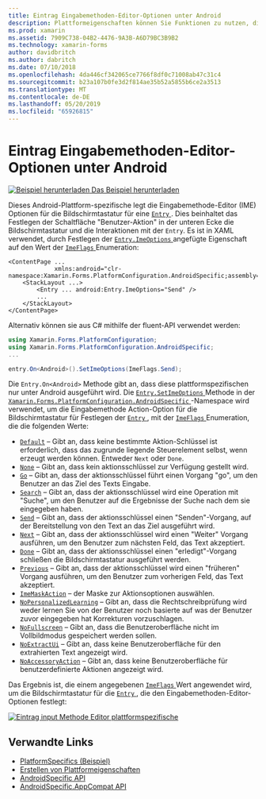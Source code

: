 ```yaml
---
title: Eintrag Eingabemethoden-Editor-Optionen unter Android
description: Plattformeigenschaften können Sie Funktionen zu nutzen, die nur auf einer bestimmten Plattform verfügbar ist ohne die Implementierung der benutzerdefinierten Renderern und Effekte. In diesem Artikel wird erläutert, wie die Android-Plattform-spezifische nutzen, die den Eingabemethoden-Editor-Optionen für die Bildschirmtastatur nach einem Eintrag festlegt wird.
ms.prod: xamarin
ms.assetid: 7909C738-04B2-4476-9A3B-A6D79BC3B9B2
ms.technology: xamarin-forms
author: davidbritch
ms.author: dabritch
ms.date: 07/10/2018
ms.openlocfilehash: 4da446cf342065ce7766f8df0c71008ab47c31c4
ms.sourcegitcommit: b23a107b0fe3d2f814ae35b52a5855b6ce2a3513
ms.translationtype: MT
ms.contentlocale: de-DE
ms.lasthandoff: 05/20/2019
ms.locfileid: "65926815"
---
```

# <a name="entry-input-method-editor-options-on-android"></a>Eintrag Eingabemethoden-Editor-Optionen unter Android

[![Beispiel herunterladen](~/media/shared/download.png) Das Beispiel herunterladen](https://developer.xamarin.com/samples/xamarin-forms/UserInterface/PlatformSpecifics/)

Dieses Android-Plattform-spezifische legt die Eingabemethode-Editor (IME) Optionen für die Bildschirmtastatur für eine [ `Entry` ](xref:Xamarin.Forms.Entry). Dies beinhaltet das Festlegen der Schaltfläche "Benutzer-Aktion" in der unteren Ecke die Bildschirmtastatur und die Interaktionen mit der `Entry`. Es ist in XAML verwendet, durch Festlegen der [ `Entry.ImeOptions` ](xref:Xamarin.Forms.PlatformConfiguration.AndroidSpecific.Entry.ImeOptionsProperty) angefügte Eigenschaft auf den Wert der [ `ImeFlags` ](xref:Xamarin.Forms.PlatformConfiguration.AndroidSpecific.ImeFlags) Enumeration:

```xaml
<ContentPage ...
             xmlns:android="clr-namespace:Xamarin.Forms.PlatformConfiguration.AndroidSpecific;assembly=Xamarin.Forms.Core">
    <StackLayout ...>
        <Entry ... android:Entry.ImeOptions="Send" />
        ...
    </StackLayout>
</ContentPage>
```

Alternativ können sie aus C# mithilfe der fluent-API verwendet werden:

```csharp
using Xamarin.Forms.PlatformConfiguration;
using Xamarin.Forms.PlatformConfiguration.AndroidSpecific;
...

entry.On<Android>().SetImeOptions(ImeFlags.Send);
```

Die `Entry.On<Android>` Methode gibt an, dass diese plattformspezifischen nur unter Android ausgeführt wird. Die [ `Entry.SetImeOptions` ](xref:Xamarin.Forms.PlatformConfiguration.AndroidSpecific.Entry.SetImeOptions(Xamarin.Forms.IPlatformElementConfiguration{Xamarin.Forms.PlatformConfiguration.Android,Xamarin.Forms.Entry},Xamarin.Forms.PlatformConfiguration.AndroidSpecific.ImeFlags)) Methode in der [ `Xamarin.Forms.PlatformConfiguration.AndroidSpecific` ](xref:Xamarin.Forms.PlatformConfiguration.AndroidSpecific) -Namespace wird verwendet, um die Eingabemethode Action-Option für die Bildschirmtastatur für Festlegen der [ `Entry` ](xref:Xamarin.Forms.Entry), mit der [ `ImeFlags` ](xref:Xamarin.Forms.PlatformConfiguration.AndroidSpecific.ImeFlags) Enumeration, die die folgenden Werte:

- [`Default`](xref:Xamarin.Forms.PlatformConfiguration.AndroidSpecific.ImeFlags.Default) – Gibt an, dass keine bestimmte Aktion-Schlüssel ist erforderlich, dass das zugrunde liegende Steuerelement selbst, wenn erzeugt werden können. Entweder `Next` oder `Done`.
- [`None`](xref:Xamarin.Forms.PlatformConfiguration.AndroidSpecific.ImeFlags.None) – Gibt an, dass kein aktionsschlüssel zur Verfügung gestellt wird.
- [`Go`](xref:Xamarin.Forms.PlatformConfiguration.AndroidSpecific.ImeFlags.Go) – Gibt an, dass der aktionsschlüssel führt einen Vorgang "go", um den Benutzer an das Ziel des Texts Eingabe.
- [`Search`](xref:Xamarin.Forms.PlatformConfiguration.AndroidSpecific.ImeFlags.Search) – Gibt an, dass der aktionsschlüssel wird eine Operation mit "Suche", um den Benutzer auf die Ergebnisse der Suche nach dem sie eingegeben haben.
- [`Send`](xref:Xamarin.Forms.PlatformConfiguration.AndroidSpecific.ImeFlags.Send) – Gibt an, dass der aktionsschlüssel einen "Senden"-Vorgang, auf der Bereitstellung von den Text an das Ziel ausgeführt wird.
- [`Next`](xref:Xamarin.Forms.PlatformConfiguration.AndroidSpecific.ImeFlags.Next) – Gibt an, dass der aktionsschlüssel wird einen "Weiter" Vorgang ausführen, um den Benutzer zum nächsten Feld, das Text akzeptiert.
- [`Done`](xref:Xamarin.Forms.PlatformConfiguration.AndroidSpecific.ImeFlags.Done) – Gibt an, dass der aktionsschlüssel einen "erledigt"-Vorgang schließen die Bildschirmtastatur ausgeführt werden.
- [`Previous`](xref:Xamarin.Forms.PlatformConfiguration.AndroidSpecific.ImeFlags.Previous) – Gibt an, dass der aktionsschlüssel wird einen "früheren" Vorgang ausführen, um den Benutzer zum vorherigen Feld, das Text akzeptiert.
- [`ImeMaskAction`](xref:Xamarin.Forms.PlatformConfiguration.AndroidSpecific.ImeFlags.ImeMaskAction) – der Maske zur Aktionsoptionen auswählen.
- [`NoPersonalizedLearning`](xref:Xamarin.Forms.PlatformConfiguration.AndroidSpecific.ImeFlags.NoPersonalizedLearning) – Gibt an, dass die Rechtschreibprüfung wird weder lernen Sie von der Benutzer noch basierte auf was der Benutzer zuvor eingegeben hat Korrekturen vorzuschlagen.
- [`NoFullscreen`](xref:Xamarin.Forms.PlatformConfiguration.AndroidSpecific.ImeFlags.NoFullscreen) – Gibt an, dass die Benutzeroberfläche nicht im Vollbildmodus gespeichert werden sollen.
- [`NoExtractUi`](xref:Xamarin.Forms.PlatformConfiguration.AndroidSpecific.ImeFlags.NoExtractUi) – Gibt an, dass keine Benutzeroberfläche für den extrahierten Text angezeigt wird.
- [`NoAccessoryAction`](xref:Xamarin.Forms.PlatformConfiguration.AndroidSpecific.ImeFlags.NoAccessoryAction) – Gibt an, dass keine Benutzeroberfläche für benutzerdefinierte Aktionen angezeigt wird.

Das Ergebnis ist, die einem angegebenen [ `ImeFlags` ](xref:Xamarin.Forms.PlatformConfiguration.AndroidSpecific.ImeFlags) Wert angewendet wird, um die Bildschirmtastatur für die [ `Entry` ](xref:Xamarin.Forms.Entry), die den Eingabemethoden-Editor-Optionen festlegt:

[![Eintrag input Methode Editor plattformspezifische](entry-ime-options-images/entry-imeoptions.png "Eintrag input Methode Editor plattformspezifische")](entry-ime-options-images/entry-imeoptions-large.png#lightbox "Eintrag input Methode Editor plattformspezifische")

## <a name="related-links"></a>Verwandte Links

- [PlatformSpecifics (Beispiel)](https://developer.xamarin.com/samples/xamarin-forms/UserInterface/PlatformSpecifics/)
- [Erstellen von Plattformeigenschaften](~/xamarin-forms/platform/platform-specifics/index.md#creating-platform-specifics)
- [AndroidSpecific API](xref:Xamarin.Forms.PlatformConfiguration.AndroidSpecific)
- [AndroidSpecific.AppCompat API](xref:Xamarin.Forms.PlatformConfiguration.AndroidSpecific.AppCompat)
